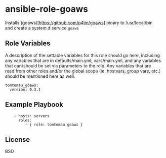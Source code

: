 ansible-role-goaws
=========

Installs (goaws)[https://github.com/p4tin/goaws] binary to /usr/local/bin and create a system.d service `goaws`

Role Variables
--------------

A description of the settable variables for this role should go here, including any variables that are in defaults/main.yml, vars/main.yml, and any variables that can/should be set via parameters to the role. Any variables that are read from other roles and/or the global scope (ie. hostvars, group vars, etc.) should be mentioned here as well.

```
tomtomau_goaws:
  version: 0.3.1
```


Example Playbook
----------------
```
    - hosts: servers
      roles:
         - { role: tomtomau.goaws }
```

License
-------

BSD

